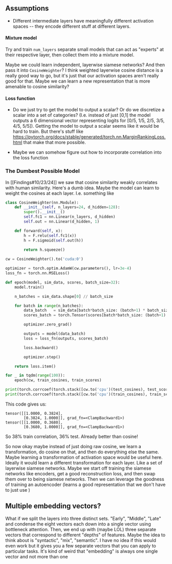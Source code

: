 ## Assumptions
- Different intermediate layers have meaningfully different activation spaces -- they encode different stuff at different layers.
#### Mixture model
Try and train `num_layers` separate small models that can act as "experts" at their respective layer, then collect them into a mixture model.

Maybe we could learn independent, layerwise siamese networks? And then pass it into `CosineWeighter`? I think weighted layerwise cosine distance is a really good way to go, but it's just that our activation spaces aren't really good for that. Maybe we can learn a new representation that is more amenable to cosine similarity?

#### Loss function
* Do we just try to get the model to output a scalar? Or do we discretize a scalar into a set of categories? (I.e. instead of just [0,1] the model outputs a 6 dimensional vector representing logits for [0/5, 1/5, 2/5, 3/5, 4/5, 5/5]). Getting the model to output a scalar seems like it would be hard to train. But there's stuff like https://pytorch.org/docs/stable/generated/torch.nn.MarginRankingLoss.html that make that more possible.

* Maybe we can somehow figure out how to incorporate correlation into the loss function

### The Dumbest Possible Model
In [[Findings#10/23/24]] we saw that cosine similarity weakly correlates with human similarity. Here's a dumb idea. Maybe the model can learn to weight the cosines at each layer. I.e. something like
```python
class CosineWeighter(nn.Module):
    def __init__(self, n_layers=24, d_hidden=128):
        super().__init__()
        self.fc1 = nn.Linear(n_layers, d_hidden)
        self.out = nn.Linear(d_hidden, 1)

    def forward(self, x):
        h = F.relu(self.fc1(x))
        h = F.sigmoid(self.out(h))
        
        return h.squeeze()

cw = CosineWeighter().to('cuda:0')

optimizer = torch.optim.AdamW(cw.parameters(), lr=3e-4)
loss_fn = torch.nn.MSELoss()

def epoch(model, sim_data, scores, batch_size=32):
    model.train()

    n_batches = sim_data.shape[0] // batch_size

    for batch in range(n_batches):
        data_batch   = sim_data[batch*batch_size: (batch+1) * batch_size].to('cuda:0')
        scores_batch = torch.Tensor(scores[batch*batch_size: (batch+1) * batch_size]).to('cuda:0')

        optimizer.zero_grad()

        outputs = model(data_batch)
        loss = loss_fn(outputs, scores_batch)

        loss.backward()

        optimizer.step()

    return loss.item()

for _ in tqdm(range(100)):
    epoch(cw, train_cosines, train_scores)

print(torch.corrcoef(torch.stack([cw.to('cpu')(test_cosines), test_scores])))
print(torch.corrcoef(torch.stack([cw.to('cpu')(train_cosines), train_scores])))
```
This code gives us:
```
tensor([[1.0000, 0.3824],
        [0.3824, 1.0000]], grad_fn=<ClampBackward1>)
tensor([[1.0000, 0.3680],
        [0.3680, 1.0000]], grad_fn=<ClampBackward1>)      
```
So 38% train correlation, 36% test. Already better than cosine!

So now okay maybe instead of just doing raw cosine, we learn a transformation, do cosine on that, and then do everything else the same. Maybe learning a transformation of activation space would be useful here. Ideally it would learn a different transformation for each layer. Like a set of layerwise siamese networks. Maybe we start off training the siamese networks like encoders, get a good reconstruction loss, and then swap them over to being siamese networks. Then we can leverage the goodness of training an autoencoder (learns a good representation that we don't have to just use )

## Multiple embedding vectors?
What if we split the layers into three distinct sets. "Early", "Middle", "Late" and condense the eight vectors each down into a single vector using bottleneck attention. Then, we end up with (maybe LOL) three separate vectors that correspond to different "depths" of features. Maybe the idea to think about is "syntactic", "mix", "semantic". I have no idea if this would even work but it gives you a few separate vectors that you can apply to particular tasks. It's kind of weird that "embedding" is always one single vector and not more than one
